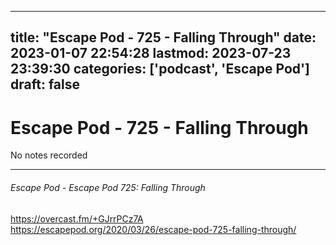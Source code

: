 
---
title: "Escape Pod - 725 - Falling Through"
date: 2023-01-07 22:54:28
lastmod: 2023-07-23 23:39:30
categories: ['podcast', 'Escape Pod']
draft: false
---


# Escape Pod - 725 - Falling Through

No notes recorded

- - -
###### Escape Pod - Escape Pod 725: Falling Through

https://overcast.fm/+GJrrPCz7A  
https://escapepod.org/2020/03/26/escape-pod-725-falling-through/

<!-- #public #podcast #Escape Pod# -->

<!-- {BearID:DF9878BC-7FBA-40A3-857B-0699995576DD-28016-00002D97CFC379BF} -->
